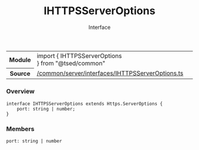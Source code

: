 
<header class="symbol-info-header"><h1 id="ihttpsserveroptions">IHTTPSServerOptions</h1><label class="symbol-info-type-label interface">Interface</label></header>
<!-- summary -->
<section class="symbol-info"><table class="is-full-width"><tbody><tr><th>Module</th><td><div class="lang-typescript"><span class="token keyword">import</span> { IHTTPSServerOptions }&nbsp;<span class="token keyword">from</span>&nbsp;<span class="token string">"@tsed/common"</span></div></td></tr><tr><th>Source</th><td><a href="https://github.com/Romakita/ts-express-decorators/blob/v4.12.4/src//common/server/interfaces/IHTTPSServerOptions.ts#L0-L0">/common/server/interfaces/IHTTPSServerOptions.ts</a></td></tr></tbody></table></section>
<!-- overview -->


### Overview


<pre><code class="typescript-lang "><span class="token keyword">interface</span> IHTTPSServerOptions <span class="token keyword">extends</span> Https.ServerOptions <span class="token punctuation">{</span>
    port<span class="token punctuation">:</span> <span class="token keyword">string</span> | <span class="token keyword">number</span><span class="token punctuation">;</span>
<span class="token punctuation">}</span></code></pre>


<!-- Parameters -->

<!-- Description -->

<!-- Members -->







### Members



<div class="method-overview">
<pre><code class="typescript-lang ">port<span class="token punctuation">:</span> <span class="token keyword">string</span> | <span class="token keyword">number</span></code></pre>
</div>








